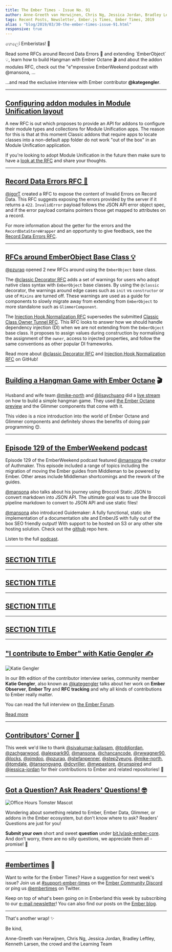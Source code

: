 ```yaml
---
title: The Ember Times - Issue No. 91
author: Anne-Greeth van Herwijnen, Chris Ng, Jessica Jordan, Bradley Leftley, Kenneth Larsen, the crowd
tags: Recent Posts, Newsletter, Ember.js Times, Ember Times, 2019
alias : "blog/2019/03/30-the-ember-times-issue-91.html"
responsive: true
---
```


හෙලෝ Emberistas! 🐹

<SOME-INTRO-HERE-TO-KEEP-THEM-SUBSCRIBERS-READING>
<!--alex ignore hangman-hangwoman-->
Read some RFCs around Record Data Errors 📇 and extending `EmberObject` 💡, learn how to build Hangman with Ember Octane 🎬 and about the addon modules RFC, check out the "e"mpressive EmberWeekend podcast with @mansona, ...


...and read the exclusive interview with Ember contributor **@kategengler**.

---

## [Configuring addon modules in Module Unification layout](https://github.com/ppcano/rfcs/blob/addon-module-config/text/0000-addon-module-config.md)

A new RFC is out which proposes to provide an API for addons to configure their module types and collections for Module Unification apps. The reason for this is that at this moment Classic addons that require apps to locate classes into a non-default app folder do not work "out of the box" in an Module Unification application.

If you're looking to adopt Module Unification in the future then make sure to have a [look at the RFC](https://github.com/emberjs/rfcs/pull/462) and share your thoughts.

---

## [Record Data Errors RFC 📇](https://github.com/emberjs/rfcs/pull/465)

<!--alex ignore invalid-->
[@igorT](https://github.com/igorT) created a RFC to expose the content of Invalid Errors on Record Data. This RFC suggests exposing the errors provided by the server if it returns a `422`. `InvalidError` payload follows the JSON API error object spec, and if the error payload contains pointers those get mapped to attributes on a record.

For more information about the getter for the errors and the `RecordDataStoreWrapper` and an opportunity to give feedback, see the [Record Data Errors RFC](https://github.com/emberjs/rfcs/pull/465).

---

## [RFCs around EmberObject Base Class 💡](https://github.com/emberjs/rfcs/pulls)

[@pzuraq](https://github.com/pzuraq) opened 2 new RFCs around using the `EmberObject` base class.

The [@classic Decorator RFC](https://github.com/emberjs/rfcs/pull/468) adds a set of warnings for users who adopt native class syntax with `EmberObject` base classes. By using the `@classic` decorator, the warnings around edge cases such as `init` vs `constructor` or use of `Mixins` are turned off. These warnings are used as a guide for components to slowly migrate away from extending from `EmberObject` to more standalone such as `GlimmerComponent`.

The [Injection Hook Normalization RFC](https://github.com/emberjs/rfcs/pull/467) supersedes the submitted [Classic Class Owner Tunnel RFC](https://github.com/emberjs/rfcs/pull/451). This RFC looks to answer how we should handle dependency injection (DI) when we are not extending from the `EmberObject` base class. It proposes to assign values during construction by normalising the assignment of the `owner`, access to injected properties, and follow the same conventions as other popular DI frameworks.

Read more about [@classic Decorator RFC](https://github.com/emberjs/rfcs/pull/468) and [Injection Hook Normalization RFC](https://github.com/emberjs/rfcs/pull/467) on GitHub!

---

<!--alex ignore hangman-hangwoman-->
## [Building a Hangman Game with Ember Octane](https://www.twitch.tv/videos/400723351) 🎬

<!--alex ignore hangman-hangwoman-->
Husband and wife team [@mike-north](https://github.com/mike-north) and [@lisaychuang](https://github.com/lisaychuang) did a [live stream](https://www.twitch.tv/videos/400723351) on how to build a simple hangman game. They used [the Ember Octane preview](https://emberjs.com/editions/octane/) and the Glimmer components that come with it.

This video is a nice introduction into the world of Ember Octane and Glimmer components and definitely shows the benefits of doing pair programming 😊.

---

## [Episode 129 of the EmberWeekend podcast](https://emberweekend.com/episodes/empress-the-ember-press)

<!--alex ignore middleman-middlewoman-->
Episode 129 of the EmberWeekend podcast featured [@mansona](https://github.com/mansona) the creator of Authmaker. This episode included a range of topics including the migration of moving the Ember guides from Middleman to be powered by Ember. Other areas include Middleman shortcomings and the rework of the guides.

[@mansona](https://github.com/mansona) also talks about his journey using Broccoli Static JSON to convert markdown into JSON API. The ultimate goal was to use the Broccoli pipeline markdown to convert to JSON API and use static files!

[@mansona](https://github.com/mansona) also introduced Guidemaker:  A fully functional, static site implementation of a documentation site and EmberJS with fully out of the box SEO friendly output! With support to be hosted on S3 or any other site hosting solution. Check out the [github](https://github.com/empress/guidemaker) repo here.

Listen to the full [podcast]( https://emberweekend.com/episodes/empress-the-ember-press).

---

## [SECTION TITLE](#section-url)


---

## [SECTION TITLE](#section-url)

---

## [SECTION TITLE](#section-url)


---

## [SECTION TITLE](#section-url)


---

## ["I contribute to Ember" with Katie Gengler ✍️](https://discuss.emberjs.com/t/i-contribute-to-ember-with-katie-gengler/16374)

<div class="float-right padded portrait-frame">
  <img alt="Katie Gengler" title="Katie Gengler - Contributor to Ember" src="/images/blog/emberjstimes/kategengler.jpeg" />
</div>

In our 8th edition of the contributor interview series, community member **Katie Gengler**, also known as [@kategengler](https://github.com/kategengler) talks about her work on **Ember Observer**, **Ember Try** and **RFC tracking** and why all kinds of contributions to Ember really matter.

You can read the full interview on [the Ember Forum](https://discuss.emberjs.com/t/i-contribute-to-ember-with-katie-gengler/16374).

<a class="ember-button ember-button--centered" href="https://discuss.emberjs.com/t/i-contribute-to-ember-with-katie-gengler/16374">Read more</a>

---


## [Contributors' Corner 👏](https://guides.emberjs.com/release/contributing/repositories/)

<p>This week we'd like to thank <a href="https://github.com/sivakumar-kailasam" target="gh-user">@sivakumar-kailasam</a>, <a href="https://github.com/toddjordan" target="gh-user">@toddjordan</a>, <a href="https://github.com/zachgarwood" target="gh-user">@zachgarwood</a>, <a href="https://github.com/alexpark90" target="gh-user">@alexpark90</a>, <a href="https://github.com/mansona" target="gh-user">@mansona</a>, <a href="https://github.com/chancancode" target="gh-user">@chancancode</a>, <a href="https://github.com/rwwagner90" target="gh-user">@rwwagner90</a>, <a href="https://github.com/locks" target="gh-user">@locks</a>, <a href="https://github.com/xjmdoo" target="gh-user">@xjmdoo</a>, <a href="https://github.com/pzuraq" target="gh-user">@pzuraq</a>, <a href="https://github.com/stefanpenner" target="gh-user">@stefanpenner</a>, <a href="https://github.com/step2yeung" target="gh-user">@step2yeung</a>, <a href="https://github.com/mike-north" target="gh-user">@mike-north</a>, <a href="https://github.com/tomdale" target="gh-user">@tomdale</a>, <a href="https://github.com/tansongyang" target="gh-user">@tansongyang</a>, <a href="https://github.com/dcyriller" target="gh-user">@dcyriller</a>, <a href="https://github.com/mwpastore" target="gh-user">@mwpastore</a>, <a href="https://github.com/runspired" target="gh-user">@runspired</a> and <a href="https://github.com/jessica-jordan" target="gh-user">@jessica-jordan</a>  for their contributions to Ember and related repositories! 💖</p>

---

## [Got a Question? Ask Readers' Questions! 🤓](https://docs.google.com/forms/d/e/1FAIpQLScqu7Lw_9cIkRtAiXKitgkAo4xX_pV1pdCfMJgIr6Py1V-9Og/viewform)

<div class="blog-row">
  <img class="float-right small transparent padded" alt="Office Hours Tomster Mascot" title="Readers' Questions" src="/images/tomsters/officehours.png" />

  <p>Wondering about something related to Ember, Ember Data, Glimmer, or addons in the Ember ecosystem, but don't know where to ask? Readers’ Questions are just for you!</p>

<p><strong>Submit your own</strong> short and sweet <strong>question</strong> under <a href="https://bit.ly/ask-ember-core" target="rq">bit.ly/ask-ember-core</a>. And don’t worry, there are no silly questions, we appreciate them all - promise! 🤞</p>

</div>

---

## [#embertimes](https://emberjs.com/blog/tags/newsletter.html) 📰

Want to write for the Ember Times? Have a suggestion for next week's issue? Join us at [#support-ember-times](https://discordapp.com/channels/480462759797063690/485450546887786506) on the [Ember Community Discord](https://discordapp.com/invite/zT3asNS) or ping us [@embertimes](https://twitter.com/embertimes) on Twitter.

Keep on top of what's been going on in Emberland this week by subscribing to our [e-mail newsletter](https://the-emberjs-times.ongoodbits.com/)! You can also find our posts on the [Ember blog](https://emberjs.com/blog/tags/newsletter.html).

---


That's another wrap! ✨

Be kind,

Anne-Greeth van Herwijnen, Chris Ng, Jessica Jordan, Bradley Leftley, Kenneth Larsen, the crowd and the Learning Team
